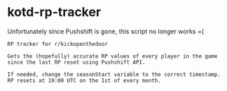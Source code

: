 # kotd-rp-tracker

Unfortunately since Pushshift is gone, this script no longer works =(

```
RP tracker for r/kickopenthedoor

Gets the (hopefully) accurate RP values of every player in the game since the last RP reset using Pushshift API.

If needed, change the seasonStart variable to the correct timestamp. RP resets at 19:00 UTC on the 1st of every month.
```
